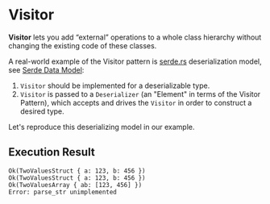 # Visitor

**Visitor** lets you add “external” operations to a whole class hierarchy without changing the existing code of these classes.

A real-world example of the Visitor pattern is [serde.rs](https://serde.rs) deserialization
model, see [Serde Data Model](https://serde.rs/data-model.html):

1. `Visitor` should be implemented for a deserializable type.
2. `Visitor` is passed to a `Deserializer` (an "Element" in terms of the Visitor Pattern), which accepts and drives the `Visitor` in order to construct a desired type.

Let's reproduce this deserializing model in our example.

## Execution Result

```
Ok(TwoValuesStruct { a: 123, b: 456 })
Ok(TwoValuesStruct { a: 123, b: 456 })
Ok(TwoValuesArray { ab: [123, 456] })
Error: parse_str unimplemented
```
